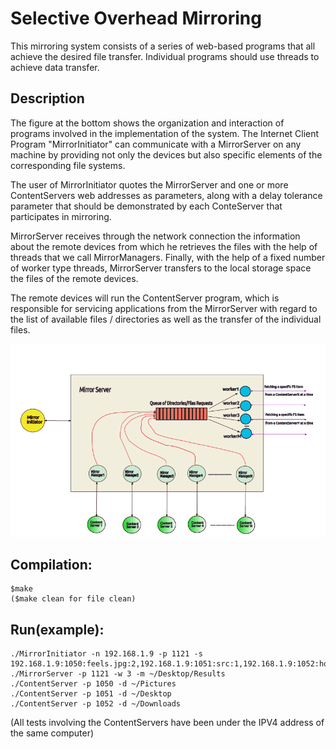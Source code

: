 # Selective Overhead Mirroring
This mirroring system consists of a series of web-based programs that all achieve the desired file transfer. Individual programs should use threads to achieve data transfer.

## Description
The figure at the bottom shows the organization and interaction of programs involved in the implementation of the system. The Internet Client Program "MirrorInitiator" can communicate with a MirrorServer on any machine by providing not only the devices but also specific elements of the corresponding file systems.

The user of MirrorInitiator quotes the MirrorServer and one or more ContentServers web addresses as parameters, along with a delay tolerance parameter that should be demonstrated by each ConteServer that participates in mirroring.

MirrorServer receives through the network connection the information about the remote devices from which he retrieves the files with the help of threads that we call MirrorManagers. Finally, with the help of a fixed number of worker type threads, MirrorServer transfers to the local storage space the files of the remote devices.

The remote devices will run the ContentServer program, which is responsible for servicing applications from the MirrorServer with regard to the list of available files / directories as well as the transfer of the individual files.

![Screenshot](Screenshot_1.png)

## Compilation:
	$make
	($make clean for file clean)
	
## Run(example):
	./MirrorInitiator -n 192.168.1.9 -p 1121 -s 192.168.1.9:1050:feels.jpg:2,192.168.1.9:1051:src:1,192.168.1.9:1052:home:3
    ./MirrorServer -p 1121 -w 3 -m ~/Desktop/Results 
    ./ContentServer -p 1050 -d ~/Pictures
    ./ContentServer -p 1051 -d ~/Desktop
    ./ContentServer -p 1052 -d ~/Downloads
	
(All tests involving the ContentServers have been under the IPV4 address of the same computer) 
